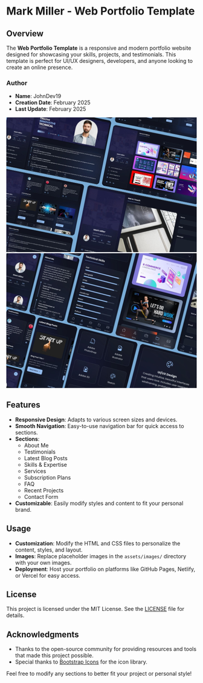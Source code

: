 
# Mark Miller - Web Portfolio Template

## Overview

The **Web Portfolio Template** is a responsive and modern portfolio website designed for showcasing your skills, projects, and testimonials. This template is perfect for UI/UX designers, developers, and anyone looking to create an online presence.

### Author
- **Name**: JohnDev19
- **Creation Date**: February 2025
- **Last Update**: February 2025

![Miller](m1.jpg)
![Miller](m2.jpg)

## Features

- **Responsive Design**: Adapts to various screen sizes and devices.
- **Smooth Navigation**: Easy-to-use navigation bar for quick access to sections.
- **Sections**:
  - About Me
  - Testimonials
  - Latest Blog Posts
  - Skills & Expertise
  - Services
  - Subscription Plans
  - FAQ
  - Recent Projects
  - Contact Form
- **Customizable**: Easily modify styles and content to fit your personal brand.

## Usage

- **Customization**: Modify the HTML and CSS files to personalize the content, styles, and layout.
- **Images**: Replace placeholder images in the `assets/images/` directory with your own images.
- **Deployment**: Host your portfolio on platforms like GitHub Pages, Netlify, or Vercel for easy access.

## License

This project is licensed under the MIT License. See the [LICENSE](LICENSE) file for details.

## Acknowledgments

- Thanks to the open-source community for providing resources and tools that made this project possible.
- Special thanks to [Bootstrap Icons](https://icons.getbootstrap.com/) for the icon library.

Feel free to modify any sections to better fit your project or personal style!
